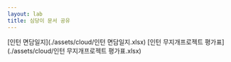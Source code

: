```yaml
---
layout: lab
title: 심당이 문서 공유
---
```


[인턴 면담일지](./assets/cloud/인턴 면담일지.xlsx)
[인턴 무지개프로젝트 평가표](./assets/cloud/인턴 무지개프로젝트 평가표.xlsx)

